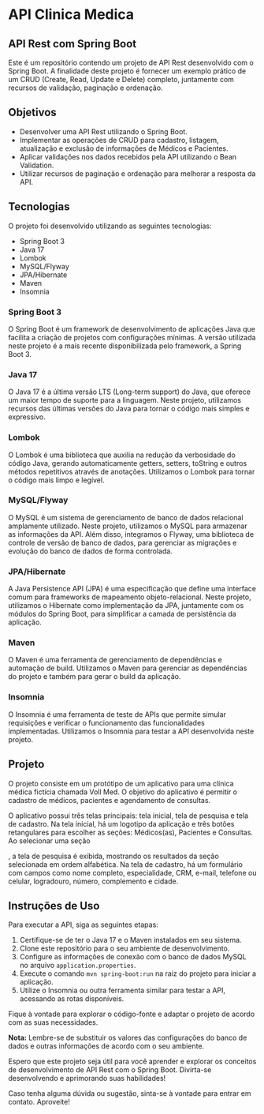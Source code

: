 # API Clinica Medica

## API Rest com Spring Boot

Este é um repositório contendo um projeto de API Rest desenvolvido com o Spring Boot. A finalidade deste projeto é fornecer um exemplo prático de um CRUD (Create, Read, Update e Delete) completo, juntamente com recursos de validação, paginação e ordenação.

## Objetivos

- Desenvolver uma API Rest utilizando o Spring Boot.
- Implementar as operações de CRUD para cadastro, listagem, atualização e exclusão de informações de Médicos e Pacientes.
- Aplicar validações nos dados recebidos pela API utilizando o Bean Validation.
- Utilizar recursos de paginação e ordenação para melhorar a resposta da API.

## Tecnologias

O projeto foi desenvolvido utilizando as seguintes tecnologias:

- Spring Boot 3
- Java 17
- Lombok
- MySQL/Flyway
- JPA/Hibernate
- Maven
- Insomnia

### Spring Boot 3

O Spring Boot é um framework de desenvolvimento de aplicações Java que facilita a criação de projetos com configurações mínimas. A versão utilizada neste projeto é a mais recente disponibilizada pelo framework, a Spring Boot 3.

### Java 17

O Java 17 é a última versão LTS (Long-term support) do Java, que oferece um maior tempo de suporte para a linguagem. Neste projeto, utilizamos recursos das últimas versões do Java para tornar o código mais simples e expressivo.

### Lombok

O Lombok é uma biblioteca que auxilia na redução da verbosidade do código Java, gerando automaticamente getters, setters, toString e outros métodos repetitivos através de anotações. Utilizamos o Lombok para tornar o código mais limpo e legível.

### MySQL/Flyway

O MySQL é um sistema de gerenciamento de banco de dados relacional amplamente utilizado. Neste projeto, utilizamos o MySQL para armazenar as informações da API. Além disso, integramos o Flyway, uma biblioteca de controle de versão de banco de dados, para gerenciar as migrações e evolução do banco de dados de forma controlada.

### JPA/Hibernate

A Java Persistence API (JPA) é uma especificação que define uma interface comum para frameworks de mapeamento objeto-relacional. Neste projeto, utilizamos o Hibernate como implementação da JPA, juntamente com os módulos do Spring Boot, para simplificar a camada de persistência da aplicação.

### Maven

O Maven é uma ferramenta de gerenciamento de dependências e automação de build. Utilizamos o Maven para gerenciar as dependências do projeto e também para gerar o build da aplicação.

### Insomnia

O Insomnia é uma ferramenta de teste de APIs que permite simular requisições e verificar o funcionamento das funcionalidades implementadas. Utilizamos o Insomnia para testar a API desenvolvida neste projeto.

## Projeto

O projeto consiste em um protótipo de um aplicativo para uma clínica médica fictícia chamada Voll Med. O objetivo do aplicativo é permitir o cadastro de médicos, pacientes e agendamento de consultas. 

O aplicativo possui três telas principais: tela inicial, tela de pesquisa e tela de cadastro. Na tela inicial, há um logotipo da aplicação e três botões retangulares para escolher as seções: Médicos(as), Pacientes e Consultas. Ao selecionar uma seção

, a tela de pesquisa é exibida, mostrando os resultados da seção selecionada em ordem alfabética. Na tela de cadastro, há um formulário com campos como nome completo, especialidade, CRM, e-mail, telefone ou celular, logradouro, número, complemento e cidade.

## Instruções de Uso

Para executar a API, siga as seguintes etapas:

1. Certifique-se de ter o Java 17 e o Maven instalados em seu sistema.
2. Clone este repositório para o seu ambiente de desenvolvimento.
3. Configure as informações de conexão com o banco de dados MySQL no arquivo `application.properties`.
4. Execute o comando `mvn spring-boot:run` na raiz do projeto para iniciar a aplicação.
5. Utilize o Insomnia ou outra ferramenta similar para testar a API, acessando as rotas disponíveis.

Fique à vontade para explorar o código-fonte e adaptar o projeto de acordo com as suas necessidades.

**Nota:** Lembre-se de substituir os valores das configurações do banco de dados e outras informações de acordo com o seu ambiente.

Espero que este projeto seja útil para você aprender e explorar os conceitos de desenvolvimento de API Rest com o Spring Boot. Divirta-se desenvolvendo e aprimorando suas habilidades!

Caso tenha alguma dúvida ou sugestão, sinta-se à vontade para entrar em contato. Aproveite!
